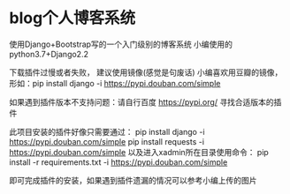# blog个人博客系统
使用Django+Bootstrap写的一个入门级别的博客系统
小编使用的python3.7+Django2.2


下载插件过慢或者失败， 建议使用镜像(感觉是句废话)
小编喜欢用豆瓣的镜像，形如：pip install django -i https://pypi.douban.com/simple

如果遇到插件版本不支持问题：请自行百度 https://pypi.org/ 寻找合适版本的插件

此项目安装的插件好像只需要通过：
pip install django -i https://pypi.douban.com/simple
pip install requests -i https://pypi.douban.com/simple
以及进入xadmin所在目录使用命令：
pip install -r requirements.txt -i https://pypi.douban.com/simple

即可完成插件的安装，如果遇到插件遗漏的情况可以参考小编上传的图片
